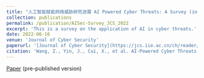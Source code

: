 ```yaml
---
title: "人工智能赋能网络威胁研究进展 AI Powered Cyber Threats: A Survey (in Chinese)"
collection: publications
permalink: /publication/AISec-Survey_JCS_2022
excerpt: 'This is a survey on the application of AI in cyber threats.'
date: 2022-06-16
venue: 'Journal of Cyber Security'
paperurl: '[Journal of Cyber Security](https://jcs.iie.ac.cn/ch/reader/pdf.aspx?file_no=202204120000001)'
citation: 'Wang, Z., Yin, J., Cui, X., et al. AI-Powered Cyber Threats: A Survey (in Chinese). Journal of Cyber Security, Accept'
---
```


[Paper](https://jcs.iie.ac.cn/ch/reader/pdf.aspx?file_no=202204120000001) (pre-published version)
